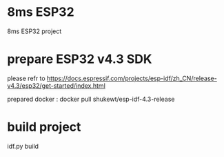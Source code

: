 # 8ms ESP32

8ms ESP32 project

# prepare ESP32 v4.3 SDK

please refr to https://docs.espressif.com/projects/esp-idf/zh_CN/release-v4.3/esp32/get-started/index.html

prepared docker : docker pull shukewt/esp-idf-4.3-release

# build project

idf.py build


